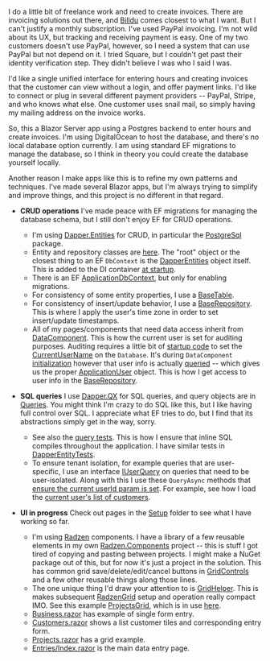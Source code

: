 I do a little bit of freelance work and need to create invoices. There are invoicing solutions out there, and [Billdu](https://www.billdu.com/) comes closest to what I want. But I can't justify a monthly subscription. I've used PayPal invoicing. I'm not wild about its UX, but tracking and receiving payment is easy. One of my two customers doesn't use PayPal, however, so I need a system that can use PayPal but not depend on it. I tried Square, but I couldn't get past their identity verification step. They didn't believe I was who I said I was.

I'd like a single unified interface for entering hours and creating invoices that the customer can view without a login, and offer payment links. I'd like to connect or plug in several different payment providers -- PayPal, Stripe, and who knows what else. One customer uses snail mail, so simply having my mailing address on the invoice works.

So, this a Blazor Server app using a Postgres backend to enter hours and create invoices. I'm using DigitalOcean to host the database, and there's no local database option currently. I am using standard EF migrations to manage the database, so I think in theory you could create the database yourself locally.

Another reason I make apps like this is to refine my own patterns and techniques. I've made several Blazor apps, but I'm always trying to simplify and improve things, and this project is no different in that regard.

- **CRUD operations** I've made peace with EF migrations for managing the database schema, but I still don't enjoy EF for CRUD operations.
  - I'm using [Dapper.Entities](https://github.com/adamfoneil/Dapper.Entities) for CRUD, in particular the [PostgreSql](https://www.nuget.org/packages/Dapper.Entities.PostgreSql/) package.
  - Entity and repository classes are [here](https://github.com/adamfoneil/LiteInvoice3/tree/master/LiteInvoice.Data/Entities). The "root" object or the closest thing to an EF `DbContext` is the [DapperEntities](https://github.com/adamfoneil/LiteInvoice3/blob/master/LiteInvoice.Data/Entities/DapperEntities.cs) object itself. This is added to the DI container [at startup](https://github.com/adamfoneil/LiteInvoice3/blob/master/LiteInvoice.App/Program.cs#L32).
  - There is an EF [ApplicationDbContext](https://github.com/adamfoneil/LiteInvoice3/blob/master/LiteInvoice.Data/ApplicationDbContext.cs), but only for enabling migrations.
  - For consistency of some entity properties, I use a [BaseTable](https://github.com/adamfoneil/LiteInvoice3/blob/master/LiteInvoice.Data/Entities/Conventions/BaseTable.cs).
  - For consistency of insert/update behavior, I use a [BaseRepository](https://github.com/adamfoneil/LiteInvoice3/blob/master/LiteInvoice.Data/Entities/Conventions/BaseRepository.cs). This is where I apply the user's time zone in order to set insert/update timestamps.
  - All of my pages/components that need data access inherit from [DataComponent](https://github.com/adamfoneil/LiteInvoice3/blob/master/LiteInvoice.App/DataComponent.cs). This is how the current user is set for auditing purposes. Auditing requires a little bit of [startup code](https://github.com/adamfoneil/LiteInvoice3/blob/master/LiteInvoice.App/Extensions/MainExtensions.cs) to set the [CurrentUserName](https://github.com/adamfoneil/LiteInvoice3/blob/master/LiteInvoice.Data/Entities/DapperEntities.cs#L11) on the `Database`. It's during `DataComponent` [initialization](https://github.com/adamfoneil/LiteInvoice3/blob/master/LiteInvoice.App/DataComponent.cs#L13) however that user info is actually [queried](https://github.com/adamfoneil/LiteInvoice3/blob/master/LiteInvoice.Data/Entities/DapperEntities.cs#L25) -- which gives us the proper [ApplicationUser](https://github.com/adamfoneil/LiteInvoice3/blob/master/LiteInvoice.Data/ApplicationUser.cs) object. This is how I get access to user info in the [BaseRepository](https://github.com/adamfoneil/LiteInvoice3/blob/master/LiteInvoice.Data/Entities/Conventions/BaseRepository.cs).

- **SQL queries** I use [Dapper.QX](https://github.com/adamfoneil/Dapper.QX) for SQL queries, and query objects are in [Queries](https://github.com/adamfoneil/LiteInvoice3/tree/master/LiteInvoice.Data/Queries). You might think I'm crazy to do SQL like this, but I like having full control over SQL. I appreciate what EF tries to do, but I find that its abstractions simply get in the way, sorry.
  - See also the [query tests](https://github.com/adamfoneil/LiteInvoice3/blob/master/Tests/Queries.cs). This is how I ensure that inline SQL compiles throughout the application. I have similar tests in [DapperEntityTests](https://github.com/adamfoneil/LiteInvoice3/blob/master/Tests/DapperEntityTests.cs).
  - To ensure tenant isolation, for example queries that are user-specific, I use an interface [IUserQuery](https://github.com/adamfoneil/LiteInvoice3/blob/master/LiteInvoice.Data/Interfaces/IUserQuery.cs) on queries that need to be user-isolated. Along with this I use these `QueryAsync` methods that [ensure the current userId param is set](https://github.com/adamfoneil/LiteInvoice3/blob/master/LiteInvoice.Data/Entities/DapperEntities.Queries.cs#L19). For example, see how I load the [current user's list of customers](https://github.com/adamfoneil/LiteInvoice3/blob/master/LiteInvoice.App/Components/Pages/Setup/Projects.razor#L44).
 
- **UI in progress** Check out pages in the [Setup](https://github.com/adamfoneil/LiteInvoice3/tree/master/LiteInvoice.App/Components/Pages/Setup) folder to see what I have working so far.
  - I'm using [Radzen](https://blazor.radzen.com/) components. I have a library of a few reusable elements in my own [Radzen.Components](https://github.com/adamfoneil/LiteInvoice3/tree/master/Radzen.Components) project -- this is stuff I got tired of copying and pasting between projects. I might make a NuGet package out of this, but for now it's just a project in the solution. This has common grid save/delete/edit/cancel buttons in [GridControls](https://github.com/adamfoneil/LiteInvoice3/blob/master/Radzen.Components/GridControls.razor) and a few other reusable things along those lines.
  - The one unique thing I'd draw your attention to is [GridHelper](https://github.com/adamfoneil/LiteInvoice3/blob/master/Radzen.Components/Abstract/GridHelper.cs). This is makes subsequent [RadzenGrid](https://blazor.radzen.com/datagrid) setup and operation really compact IMO. See this example [ProjectsGrid](https://github.com/adamfoneil/LiteInvoice3/blob/master/LiteInvoice.App/Components/Pages/Setup/Projects.GridHelper.cs), which is in use [here](https://github.com/adamfoneil/LiteInvoice3/blob/master/LiteInvoice.App/Components/Pages/Setup/Projects.razor#L35).
  - [Business.razor](https://github.com/adamfoneil/LiteInvoice3/blob/master/LiteInvoice.App/Components/Pages/Setup/Business.razor) has example of single form entry.
  - [Customers.razor](https://github.com/adamfoneil/LiteInvoice3/blob/master/LiteInvoice.App/Components/Pages/Setup/Customers.razor) shows a list customer tiles and corresponding entry form.
  - [Projects.razor](https://github.com/adamfoneil/LiteInvoice3/blob/master/LiteInvoice.App/Components/Pages/Setup/Projects.razor) has a grid example.  
  - [Entries/Index.razor](https://github.com/adamfoneil/LiteInvoice3/blob/master/LiteInvoice.App/Components/Pages/Entries/Index.razor) is the main data entry page.
